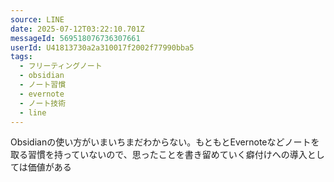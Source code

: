 ```yaml
---
source: LINE
date: 2025-07-12T03:22:10.701Z
messageId: 569518076736307661
userId: U41813730a2a310017f2002f77990bba5
tags:
  - フリーティングノート
  - obsidian
  - ノート習慣
  - evernote
  - ノート技術
  - line
---
```


Obsidianの使い方がいまいちまだわからない。もともとEvernoteなどノートを取る習慣を持っていないので、思ったことを書き留めていく癖付けへの導入としては価値がある